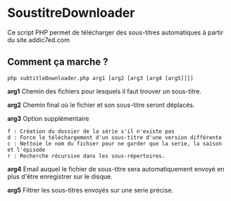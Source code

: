 SoustitreDownloader
===================

Ce script PHP permet de télécharger des sous-titres automatiques à partir du site addic7ed.com


Comment ça marche ?
-------------------

    php subtitleDownloader.php arg1 [arg2 [arg3 [arg4 [arg5]]]]

**arg1** Chemin des fichiers pour lesquels il faut trouver un sous-titre.

**arg2** Chemin final où le fichier et son sous-titre seront déplacés.
 
**arg3** Option supplémentaire 
	
	f : Création du dossier de la série s'il n'existe pas
	d : Force le téléchargement d'un sous-titre d'une version différente
	c : Nettoie le nom du fichier pour ne garder que la serie, la saison et l'épisode
	r : Recherche récursive dans les sous-répertoires.

**arg4** Email auquel le fichier de sous-titre sera automatiquement envoyé en plus d'être enregistrer sur le disque.

**arg5** Filtrer les sous-titres envoyés sur une serie précise.
